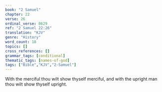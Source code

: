 ```yaml
---
book: "2 Samuel"
chapter: 22
verse: 26
ordinal_verse: 8629
ref: "2 Samuel 22:26"
translation: "KJV"
genre: "History"
word_count: 18
topics: []
cross_references: []
grammar_tags: [conditional]
thematic_tags: [names-of-god]
tags: ["Bible","KJV","2-Samuel"]
---
```

With the merciful thou wilt show thyself merciful, and with the upright man thou wilt show thyself upright.

